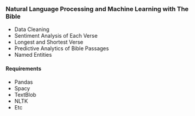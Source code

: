 ### Natural Language Processing and Machine Learning with The Bible
+ Data Cleaning
+ Sentiment Analysis of Each Verse
+ Longest and Shortest Verse
+ Predictive Analytics of Bible Passages
+ Named Entities


#### Requirements
- Pandas
- Spacy
- TextBlob
- NLTK
- Etc



